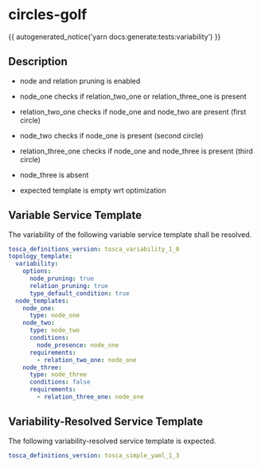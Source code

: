 # circles-golf

{{ autogenerated_notice('yarn docs:generate:tests:variability') }}

## Description

- node and relation pruning is enabled

- node_one checks if relation_two_one or relation_three_one is present 
- relation_two_one checks if node_one and node_two are present (first circle)
- node_two checks if node_one is present (second circle)
- relation_three_one checks if node_one and node_three is present (third circle)
- node_three is absent

- expected template is empty wrt optimization


## Variable Service Template

The variability of the following variable service template shall be resolved.

```yaml linenums="1"
tosca_definitions_version: tosca_variability_1_0
topology_template:
  variability:
    options:
      node_pruning: true
      relation_pruning: true
      type_default_condition: true
  node_templates:
    node_one:
      type: node_one
    node_two:
      type: node_two
      conditions:
        node_presence: node_one
      requirements:
        - relation_two_one: node_one
    node_three:
      type: node_three
      conditions: false
      requirements:
        - relation_three_one: node_one
```



## Variability-Resolved Service Template

The following variability-resolved service template is expected.

```yaml linenums="1"
tosca_definitions_version: tosca_simple_yaml_1_3
```

